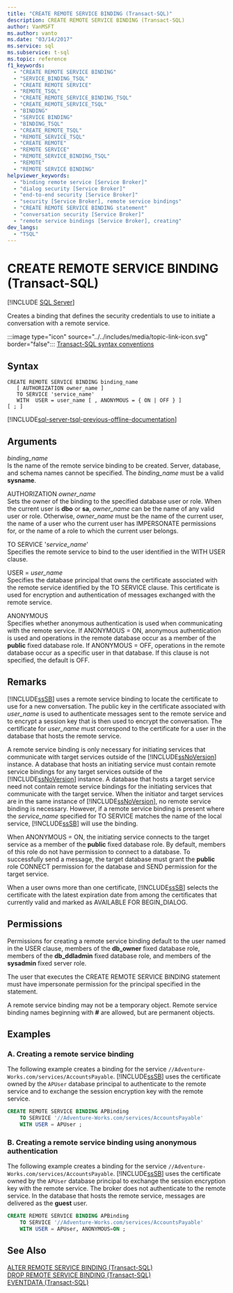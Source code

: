 ```yaml
---
title: "CREATE REMOTE SERVICE BINDING (Transact-SQL)"
description: CREATE REMOTE SERVICE BINDING (Transact-SQL)
author: VanMSFT
ms.author: vanto
ms.date: "03/14/2017"
ms.service: sql
ms.subservice: t-sql
ms.topic: reference
f1_keywords:
  - "CREATE REMOTE SERVICE BINDING"
  - "SERVICE_BINDING_TSQL"
  - "CREATE REMOTE SERVICE"
  - "REMOTE_TSQL"
  - "CREATE_REMOTE_SERVICE_BINDING_TSQL"
  - "CREATE_REMOTE_SERVICE_TSQL"
  - "BINDING"
  - "SERVICE BINDING"
  - "BINDING_TSQL"
  - "CREATE_REMOTE_TSQL"
  - "REMOTE_SERVICE_TSQL"
  - "CREATE REMOTE"
  - "REMOTE SERVICE"
  - "REMOTE_SERVICE_BINDING_TSQL"
  - "REMOTE"
  - "REMOTE SERVICE BINDING"
helpviewer_keywords:
  - "binding remote service [Service Broker]"
  - "dialog security [Service Broker]"
  - "end-to-end security [Service Broker]"
  - "security [Service Broker], remote service bindings"
  - "CREATE REMOTE SERVICE BINDING statement"
  - "conversation security [Service Broker]"
  - "remote service bindings [Service Broker], creating"
dev_langs:
  - "TSQL"
---
```

# CREATE REMOTE SERVICE BINDING (Transact-SQL)
[!INCLUDE [SQL Server](../../includes/applies-to-version/sqlserver.md)]

  Creates a binding that defines the security credentials to use to initiate a conversation with a remote service.  
  
 :::image type="icon" source="../../includes/media/topic-link-icon.svg" border="false"::: [Transact-SQL syntax conventions](../../t-sql/language-elements/transact-sql-syntax-conventions-transact-sql.md)  
  
## Syntax  
  
```syntaxsql
CREATE REMOTE SERVICE BINDING binding_name   
   [ AUTHORIZATION owner_name ]   
   TO SERVICE 'service_name'   
   WITH  USER = user_name [ , ANONYMOUS = { ON | OFF } ]  
[ ; ]  
```  
  
[!INCLUDE[sql-server-tsql-previous-offline-documentation](../../includes/sql-server-tsql-previous-offline-documentation.md)]

## Arguments
 *binding_name*  
 Is the name of the remote service binding to be created. Server, database, and schema names cannot be specified. The *binding_name* must be a valid **sysname**.  
  
 AUTHORIZATION *owner_name*  
 Sets the owner of the binding to the specified database user or role. When the current user is **dbo** or **sa**, *owner_name* can be the name of any valid user or role. Otherwise, *owner_name* must be the name of the current user, the name of a user who the current user has IMPERSONATE permissions for, or the name of a role to which the current user belongs.  
  
 TO SERVICE '*service_name*'  
 Specifies the remote service to bind to the user identified in the WITH USER clause.  
  
 USER = *user_name*  
 Specifies the database principal that owns the certificate associated with the remote service identified by the TO SERVICE clause. This certificate is used for encryption and authentication of messages exchanged with the remote service.  
  
 ANONYMOUS  
 Specifies whether anonymous authentication is used when communicating with the remote service. If ANONYMOUS = ON, anonymous authentication is used and operations in the remote database occur as a member of the **public** fixed database role. If ANONYMOUS = OFF, operations in the remote database occur as a specific user in that database. If this clause is not specified, the default is OFF.  
  
## Remarks  
 [!INCLUDE[ssSB](../../includes/sssb-md.md)] uses a remote service binding to locate the certificate to use for a new conversation. The public key in the certificate associated with *user_name* is used to authenticate messages sent to the remote service and to encrypt a session key that is then used to encrypt the conversation. The certificate for *user_name* must correspond to the certificate for a user in the database that hosts the remote service.  
  
 A remote service binding is only necessary for initiating services that communicate with target services outside of the [!INCLUDE[ssNoVersion](../../includes/ssnoversion-md.md)] instance. A database that hosts an initiating service must contain remote service bindings for any target services outside of the [!INCLUDE[ssNoVersion](../../includes/ssnoversion-md.md)] instance. A database that hosts a target service need not contain remote service bindings for the initiating services that communicate with the target service. When the initiator and target services are in the same instance of [!INCLUDE[ssNoVersion](../../includes/ssnoversion-md.md)], no remote service binding is necessary. However, if a remote service binding is present where the *service_name* specified for TO SERVICE matches the name of the local service, [!INCLUDE[ssSB](../../includes/sssb-md.md)] will use the binding.  
  
 When ANONYMOUS = ON, the initiating service connects to the target service as a member of the **public** fixed database role. By default, members of this role do not have permission to connect to a database. To successfully send a message, the target database must grant the **public** role CONNECT permission for the database and SEND permission for the target service.  
  
 When a user owns more than one certificate, [!INCLUDE[ssSB](../../includes/sssb-md.md)] selects the certificate with the latest expiration date from among the certificates that currently valid and marked as AVAILABLE FOR BEGIN_DIALOG.  
  
## Permissions  
 Permissions for creating a remote service binding default to the user named in the USER clause, members of the **db_owner** fixed database role, members of the **db_ddladmin** fixed database role, and members of the **sysadmin** fixed server role.  
  
 The user that executes the CREATE REMOTE SERVICE BINDING statement must have impersonate permission for the principal specified in the statement.  
  
 A remote service binding may not be a temporary object. Remote service binding names beginning with **#** are allowed, but are permanent objects.  
  
## Examples  
  
### A. Creating a remote service binding  
 The following example creates a binding for the service `//Adventure-Works.com/services/AccountsPayable`. [!INCLUDE[ssSB](../../includes/sssb-md.md)] uses the certificate owned by the `APUser` database principal to authenticate to the remote service and to exchange the session encryption key with the remote service.  
  
```sql  
CREATE REMOTE SERVICE BINDING APBinding  
    TO SERVICE '//Adventure-Works.com/services/AccountsPayable'  
    WITH USER = APUser ;  
```  
  
### B. Creating a remote service binding using anonymous authentication  
 The following example creates a binding for the service `//Adventure-Works.com/services/AccountsPayable`. [!INCLUDE[ssSB](../../includes/sssb-md.md)] uses the certificate owned by the `APUser` database principal to exchange the session encryption key with the remote service. The broker does not authenticate to the remote service. In the database that hosts the remote service, messages are delivered as the **guest** user.  
  
```sql  
CREATE REMOTE SERVICE BINDING APBinding  
    TO SERVICE '//Adventure-Works.com/services/AccountsPayable'  
    WITH USER = APUser, ANONYMOUS=ON ;  
```  
  
## See Also  
 [ALTER REMOTE SERVICE BINDING &#40;Transact-SQL&#41;](../../t-sql/statements/alter-remote-service-binding-transact-sql.md)   
 [DROP REMOTE SERVICE BINDING &#40;Transact-SQL&#41;](../../t-sql/statements/drop-remote-service-binding-transact-sql.md)   
 [EVENTDATA &#40;Transact-SQL&#41;](../../t-sql/functions/eventdata-transact-sql.md)  
  
  

